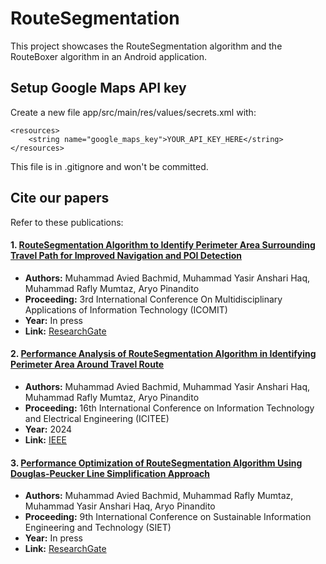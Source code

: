 # RouteSegmentation

This project showcases the RouteSegmentation algorithm and the RouteBoxer algorithm in an Android application.

## Setup Google Maps API key

Create a new file app/src/main/res/values/secrets.xml with:
```
<resources>
    <string name="google_maps_key">YOUR_API_KEY_HERE</string>
</resources>
```

This file is in .gitignore and won't be committed.

## Cite our papers

Refer to these publications:

#### 1. [RouteSegmentation Algorithm to Identify Perimeter Area Surrounding Travel Path for Improved Navigation and POI Detection](https://www.researchgate.net/publication/387141598_RouteSegmentation_Algorithm_to_Identify_Perimeter_Area_Surrounding_Travel_Path_for_Improved_Navigation_and_POI_Detection)
- **Authors:** Muhammad Avied Bachmid, Muhammad Yasir Anshari Haq, Muhammad Rafly Mumtaz, Aryo Pinandito  
- **Proceeding:** 3rd International Conference On Multidisciplinary Applications of Information Technology (ICOMIT)  
- **Year:** In press
- **Link:** [ResearchGate](https://www.researchgate.net/publication/387141598_RouteSegmentation_Algorithm_to_Identify_Perimeter_Area_Surrounding_Travel_Path_for_Improved_Navigation_and_POI_Detection)

#### 2. [Performance Analysis of RouteSegmentation Algorithm in Identifying Perimeter Area Around Travel Route](https://doi.org/10.1109/ICITEE62483.2024.10808610)
- **Authors:** Muhammad Avied Bachmid, Muhammad Yasir Anshari Haq, Muhammad Rafly Mumtaz, Aryo Pinandito  
- **Proceeding:** 16th International Conference on Information Technology and Electrical Engineering (ICITEE)  
- **Year:** 2024
- **Link:** [IEEE](https://doi.org/10.1109/ICITEE62483.2024.10808610)

#### 3. [Performance Optimization of RouteSegmentation Algorithm Using Douglas-Peucker Line Simplification Approach](https://www.researchgate.net/publication/387141931_Performance_Optimization_of_RouteSegmentation_Algorithm_Using_Douglas-Peucker_Line_Simplification_Approach)
- **Authors:** Muhammad Avied Bachmid, Muhammad Rafly Mumtaz, Muhammad Yasir Anshari Haq, Aryo Pinandito  
- **Proceeding:** 9th International Conference on Sustainable Information Engineering and Technology (SIET)  
- **Year:** In press
- **Link:** [ResearchGate](https://www.researchgate.net/publication/387141931_Performance_Optimization_of_RouteSegmentation_Algorithm_Using_Douglas-Peucker_Line_Simplification_Approach)
